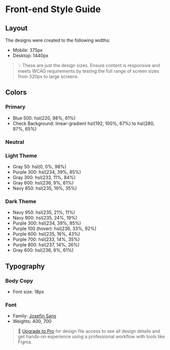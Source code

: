 # Front-end Style Guide

## Layout

The designs were created to the following widths:

- Mobile: 375px
- Desktop: 1440px

> 💡 These are just the design sizes. Ensure content is responsive and meets WCAG requirements by testing the full range of screen sizes from 320px to large screens.

## Colors

### Primary

- Blue 500: hsl(220, 98%, 61%)
- Check Background: linear-gradient hsl(192, 100%, 67%) to hsl(280, 87%, 65%)

### Neutral

### Light Theme

- Gray 50: hsl(0, 0%, 98%)
- Purple 300: hsl(234, 39%, 85%)
- Gray 300: hsl(233, 11%, 84%)
- Gray 600: hsl(236, 9%, 61%)
- Navy 850: hsl(235, 19%, 35%)

### Dark Theme

- Navy 950: hsl(235, 21%, 11%)
- Navy 900: hsl(235, 24%, 19%)
- Purple 300: hsl(234, 39%, 85%)
- Purple 100 (hover): hsl(236, 33%, 92%)
- Purple 600: hsl(235, 16%, 43%)
- Purple 700: hsl(233, 14%, 35%)
- Purple 800: hsl(237, 14%, 26%)
- Gray 600: hsl(236, 9%, 61%)

## Typography

### Body Copy

- Font size: 18px

### Font

- Family: [Josefin Sans](https://fonts.google.com/specimen/Josefin+Sans)
- Weights: 400, 700

> 💎 [Upgrade to Pro](https://www.frontendmentor.io/pro?ref=style-guide) for design file access to see all design details and get hands-on experience using a professional workflow with tools like Figma.
